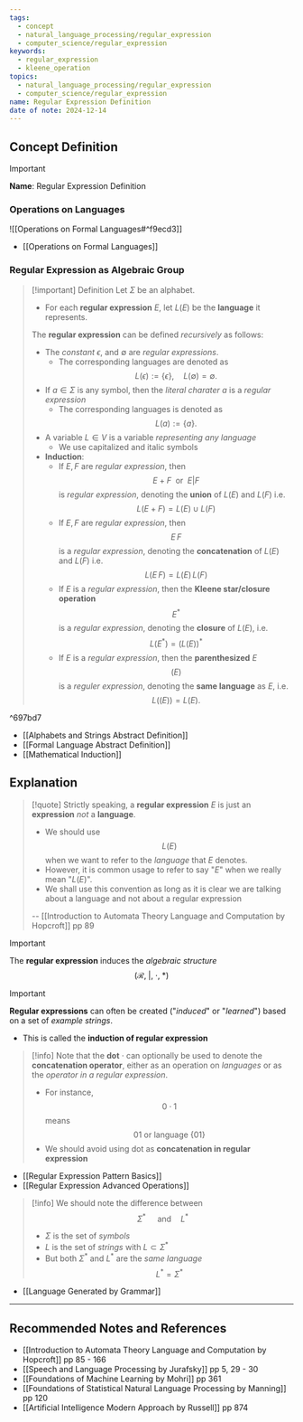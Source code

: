 ```yaml
---
tags:
  - concept
  - natural_language_processing/regular_expression
  - computer_science/regular_expression
keywords:
  - regular_expression
  - kleene_operation
topics:
  - natural_language_processing/regular_expression
  - computer_science/regular_expression
name: Regular Expression Definition
date of note: 2024-12-14
---
```


## Concept Definition

>[!important]
>**Name**: Regular Expression Definition

### Operations on Languages

![[Operations on Formal Languages#^f9ecd3]]

- [[Operations on Formal Languages]]

### Regular Expression as Algebraic Group

>[!important] Definition
>Let $\Sigma$ be an alphabet.
>- For each **regular expression** $E$, let $L(E)$ be the **language** it represents.
>
>The **regular expression** can be defined *recursively* as follows:
>- The *constant* $\epsilon$, and $\emptyset$ are *regular expressions*.
>	- The corresponding languages are denoted as $$L(\epsilon) := \{ \epsilon \}, \quad L(\emptyset) = \emptyset.$$
>- If $a\in \Sigma$ is any symbol, then the *literal charater* $a$ is a *regular expression*
>	- The corresponding languages is denoted as $$L(a) := \{ a \}.$$
>- A variable $L \in V$ is a variable *representing any language*
>	- We use capitalized and italic symbols
>- **Induction**:
>	- If $E, F$ are *regular expression*, then $$E + F\; \text{ or }\; E|F$$ is *regular expression*, denoting the **union** of $L(E)$ and $L(F)$ i.e. $$L(E + F) = L(E) \cup L(F)$$
>	- If $E, F$ are *regular expression*, then $$E\,F$$ is a *regular expression*, denoting the **concatenation** of $L(E)$ and $L(F)$ i.e. $$L(E\,F) = L(E) \, L(F)$$
>	- If $E$ is a *regular expression*, then the **Kleene star/closure operation** $$E^{*}$$ is a *regular expression*, denoting the **closure** of $L(E)$, i.e. $$L(E^{*}) = \left(L(E)\right)^{*}$$
>	- If $E$ is a *regular expression*, then the **parenthesized** $E$ $$(E)$$ is a *reguler expression*, denoting the **same language** as $E$, i.e. $$L((E)) = L(E).$$

^697bd7

- [[Alphabets and Strings Abstract Definition]]
- [[Formal Language Abstract Definition]]
- [[Mathematical Induction]]



## Explanation

>[!quote]
>Strictly speaking, a **regular expression** $E$ is just an **expression** *not* a **language**.
>-  We should use $$L(E)$$ when we want to refer to the *language* that $E$ denotes. 
>- However, it is common usage to refer to say "$E$" when we really mean "$L(E)$".
>- We shall use this convention as long as it is clear we are talking about a language and not about a regular expression
>  
>-- [[Introduction to Automata Theory Language and Computation by Hopcroft]] pp 89  

>[!important]
>The **regular expression** induces the *algebraic structure* $$(\mathcal{R}, \;|, \;\cdot, \;*)$$


>[!important]
>**Regular expressions** can often be created ("*induced*" or "*learned*") based on a set of *example strings*.
>- This is called the **induction of regular expression**


>[!info]
>Note that the **dot** $\cdot$ can optionally be used to denote the **concatenation operator**, either as an operation on *languages* or as the *operator in a regular expression*.
>- For instance, $$0 \cdot 1$$ means $$ 01 \text{ or language }\{ 01 \}$$
>- We should avoid using dot as **concatenation in regular expression**


- [[Regular Expression Pattern Basics]]
- [[Regular Expression Advanced Operations]]

>[!info]
>We should note the difference between $$\Sigma^{*} \quad \text{ and} \quad L^{*}$$
>- $\Sigma$ is the set of *symbols*
>- $L$ is the set of *strings* with $L \subset \Sigma^{*}$
>- But both $\Sigma^{*}$ and $L^{*}$ are the *same language*   $$L^{*} = \Sigma^{*}$$

- [[Language Generated by Grammar]]




-----------
##  Recommended Notes and References



- [[Introduction to Automata Theory Language and Computation by Hopcroft]] pp 85 - 166
- [[Speech and Language Processing by Jurafsky]] pp 5, 29 - 30
- [[Foundations of Machine Learning by Mohri]] pp 361
- [[Foundations of Statistical Natural Language Processing by Manning]] pp 120
- [[Artificial Intelligence Modern Approach by Russell]] pp 874